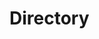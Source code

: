 <!--
title: Directory
source_url: https://webvr-6345b.firebaseio.com/webvrrocks/webvr_scenes.json
edit_url: https://docs.google.com/spreadsheets/d/1K8HArN12v_XQqv8NiNcFNmRW0bGv4Zkn7XAJlY3vth0/edit
layout: directory
-->

# Directory
